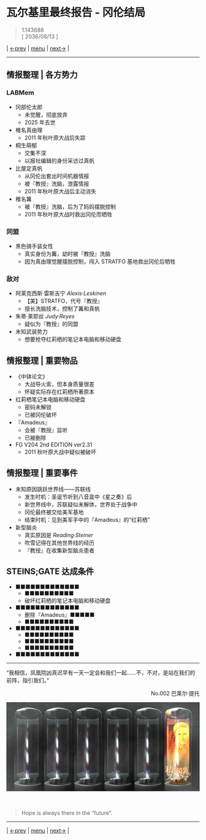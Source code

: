 # 瓦尔基里最终报告 - 冈伦结局
> 1.143688  
> [ 2036/08/13 ]  

| [←prev](./0048) | [menu](../) | [next→](./0050) |

---

## 情报整理 | 各方势力
### LABMem
- 冈部伦太郎
  - 未觉醒，彻底放弃
  - 2025 年去世
- 椎名真由理
  - 2011 年秋叶原大战后失踪
- 桐生萌郁
  - 交集不深
  - 以报社编辑的身份采访过真帆
- 比屋定真帆
  - 从冈伦出套出时间机器情报
  - 被『教授』洗脑，泄露情报
  - 2011 年秋叶原大战后主动消失
- 椎名篝
  - 被『教授』洗脑，后为了妈妈摆脱控制
  - 2011 年秋叶原大战时救出冈伦而牺牲

### 同盟
- 黑色骑手装女性
  - 真实身份为篝，幼时被『教授』洗脑
  - 因为真由理觉醒摆脱控制，闯入 STRATFO 基地救出冈伦后牺牲

### 敌对
- 阿莱克西斯·雷斯吉宁 *Alexis·Leskinen*
  - 【美】STRATFO，代号『教授』
  - 擅长洗脑技术，控制了篝和真帆
- 朱蒂·莱耶丝 *Judy·Reyes*
  - 疑似为『教授』的同盟
- 未知武装势力
  - 想要抢夺红莉栖的笔记本电脑和移动硬盘

## 情报整理 | 重要物品
- 《中钵论文》
  - 大战导火索，但本身质量很差
  - 怀疑实际存在红莉栖所著原本
- 红莉栖笔记本电脑和移动硬盘
  - 密码未解锁
  - 已被冈伦破坏
- 『Amadeus』
  - 会被『教授』监听
  - 已被删除
- FG V204 2nd EDITION ver2.31
  - 2011 秋叶原大战中疑似被破坏

## 情报整理 | 重要事件
- 未知原因跳跃世界线——苏联线
  - 发生时机：圣诞节听到八音盒中《星之奏》后
  - 新世界线中，苏联疑似未解体，世界处于战争中
  - 冈伦最终被交给美军基地
  - 结束时机：见到美军手中的『Amadeus』的“红莉栖”
- 新型脑炎
  - 真实原因是 *Reading·Steiner*
  - 吹雪记得在其他世界线的经历
  - 『教授』在收集新型脑炎患者

## STEINS;GATE 达成条件
- ■■■■■■■■■■■■■
  - ■■■■■■■■■■
  - 破坏红莉栖的笔记本电脑和移动硬盘
- ■■■■■■■■■■■■■
  - 删除『Amadeus』■■■■■
  - ■■■■■■■■■■
- ■■■■■■■■■■■■■
  - ■■■■■■■■■■
  - ■■■■■■■■■■
  - ■■■■■■■■■■
- ■■■■■■■■■■■■■

---

“我相信，凤凰院凶真迟早有一天一定会和我们一起……不，不对，是站在我们的前阵，指引我们。”  
<p align="right">No.002 巴莱尔·提托</p>  

![](../static/image/0049-1.png)


<br/>

> Hope is always there in the “future”.
---

| [←prev](./0048) | [menu](../) | [next→](./0050) |
